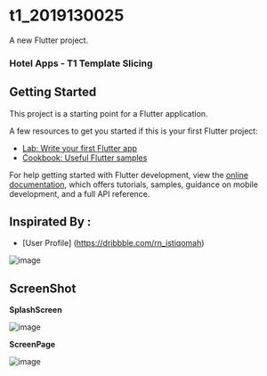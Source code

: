 # t1_2019130025

A new Flutter project.
### Hotel Apps - T1 Template Slicing

## Getting Started

This project is a starting point for a Flutter application.

A few resources to get you started if this is your first Flutter project:

- [Lab: Write your first Flutter app](https://docs.flutter.dev/get-started/codelab)
- [Cookbook: Useful Flutter samples](https://docs.flutter.dev/cookbook)

For help getting started with Flutter development, view the
[online documentation](https://docs.flutter.dev/), which offers tutorials,
samples, guidance on mobile development, and a full API reference.

## Inspirated By : 

- [User Profile] (https://dribbble.com/rn_istiqomah)


![image](https://github.com/mysthics/t1_2019130025/assets/103974844/c0e6eea1-16e9-4229-9aa5-e6bbfa68b971)

## ScreenShot

**SplashScreen**

![image](https://github.com/mysthics/t1_2019130025/assets/103974844/5b13623b-6996-46e4-9864-81576448e9cb)

**ScreenPage**

![image](https://github.com/mysthics/t1_2019130025/assets/103974844/dd5c6bcd-db8e-482b-bc9f-286ba36085a6)


  
